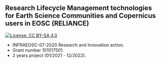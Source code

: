 ## Research Lifecycle Management technologies for Earth Science Communities and Copernicus users in EOSC (RELIANCE)

[![License: CC BY-SA 4.0](https://img.shields.io/badge/License-CC%20BY--SA%204.0-lightgrey.svg)](https://creativecommons.org/licenses/by-sa/4.0/)


- INFRAEOSC-07-2020 Research and Innovation action. 
- Grant number 101017501. 
- 2 years project (01/2021 - 12/2022).

